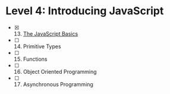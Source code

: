 # Level 4: Introducing JavaScript

- [x] 13. [The JavaScript Basics](./13-js-basics.md)
- [ ] 14. Primitive Types
- [ ] 15. Functions
- [ ] 16. Object Oriented Programming
- [ ] 17. Asynchronous Programming
